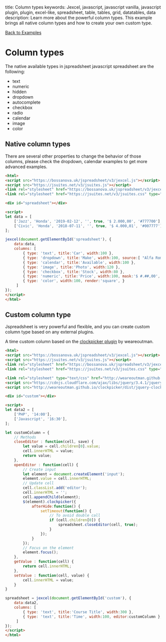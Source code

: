 title: Column types
keywords: Jexcel, javascript, javascript vanilla, javascript plugin, plugin, excel-like, spreadsheet, table, tables, grid, datatables, data
description: Learn more about the powerful column types. This example brings all native column types and how to create your own custom type.

[Back to Examples](/jspreadsheet/v3/examples "Back to the examples section")

# Column types

The native available types in jspreadsheet javascript spreadsheet are the following:

  * text
  * numeric
  * hidden
  * dropdown
  * autocomplete
  * checkbox
  * radio
  * calendar
  * image
  * color

## Native column types

There are several other properties to change the behavior of those columns, please check the dropdown, calendar examples to get more advanced examples.

```html
<html>
<script src="https://bossanova.uk/jspreadsheet/v3/jexcel.js"></script>
<script src="https://jsuites.net/v3/jsuites.js"></script>
<link rel="stylesheet" href="https://bossanova.uk/jspreadsheet/v3/jexcel.css" type="text/css" />
<link rel="stylesheet" href="https://jsuites.net/v3/jsuites.css" type="text/css" />

<div id="spreadsheet"></div>

<script>
let data = [
    ['Jazz', 'Honda', '2019-02-12', '', true, '$ 2.000,00', '#777700'],
    ['Civic', 'Honda', '2018-07-11', '', true, '$ 4.000,01', '#007777'],
];

jexcel(document.getElementById('spreadsheet'), {
    data:data,
    columns: [
        { type: 'text', title:'Car', width:100 },
        { type: 'dropdown', title:'Make', width:100, source:[ "Alfa Romeo", "Audi", "Bmw" ] },
        { type: 'calendar', title:'Available', width:100 },
        { type: 'image', title:'Photo', width:120 },
        { type: 'checkbox', title:'Stock', width:80 },
        { type: 'numeric', title:'Price', width:100, mask:'$ #.##,00', decimal:',' },
        { type: 'color', width:100, render:'square', }
     ]
});
</script>
</html>
```  

## Custom column type

Jspreadsheet is very powerful and flexible, and you can create custom column type based on any external plugins.

A time custom column based on the [clockpicker plugin](https://weareoutman.github.io/clockpicker/) by weareoutman.

```html
<html>
<script src="https://bossanova.uk/jspreadsheet/v3/jexcel.js"></script>
<script src="https://jsuites.net/v3/jsuites.js"></script>
<link rel="stylesheet" href="https://bossanova.uk/jspreadsheet/v3/jexcel.css" type="text/css" />
<link rel="stylesheet" href="https://jsuites.net/v3/jsuites.css" type="text/css" />

<link rel="stylesheet" type="text/css" href="http://weareoutman.github.io/clockpicker/dist/jquery-clockpicker.min.css" />
<script src="https://cdnjs.cloudflare.com/ajax/libs/jquery/3.4.1/jquery.min.js"></script>
<script src="http://weareoutman.github.io/clockpicker/dist/jquery-clockpicker.min.js"></script>

<div id="custom"></div>

<script>
let data2 = [
    ['PHP', '14:00'],
    ['Javascript', '16:30'],
];

let customColumn = {
    // Methods
    closeEditor : function(cell, save) {
        let value = cell.children[0].value;
        cell.innerHTML = value;
        return value;
    },
    openEditor : function(cell) {
        // Create input
        let element = document.createElement('input');
        element.value = cell.innerHTML;
        // Update cell
        cell.classList.add('editor');
        cell.innerHTML = '';
        cell.appendChild(element);
        $(element).clockpicker({
            afterHide:function() {
                setTimeout(function() {
                    // To avoid double call
                    if (cell.children[0]) {
                        spreadsheet.closeEditor(cell, true);
                    }
                });
            }
        });
        // Focus on the element
        element.focus();
    },
    getValue : function(cell) {
        return cell.innerHTML;
    },
    setValue : function(cell, value) {
        cell.innerHTML = value;
    }
}

spreadsheet = jexcel(document.getElementById('custom'), {
    data:data2,
    columns: [
        { type: 'text', title:'Course Title', width:300 },
        { type: 'text', title:'Time', width:100, editor:customColumn },
     ]
});
</script>
</html>
```


